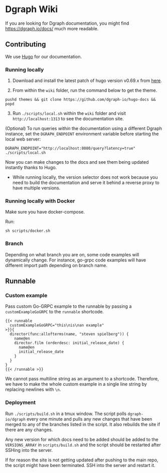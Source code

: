 # Dgraph Wiki

If you are looking for Dgraph documentation, you might find https://dgraph.io/docs/ much more readable.

## Contributing

We use [Hugo](https://gohugo.io/) for our documentation.

### Running locally

1. Download and install the latest patch of hugo version v0.69.x from [here](https://github.com/gohugoio/hugo/releases/).

2. From within the `wiki` folder, run the command below to get the theme.

```
pushd themes && git clone https://github.com/dgraph-io/hugo-docs && popd
```

3. Run `./scripts/local.sh` within the `wiki` folder and visit `http://localhost:1313` to see the
   documentation site.

(Optional) To run queries _within_ the documentation using a different Dgraph instance, set the `DGRAPH_ENDPOINT` environment variable before starting the local web server:

```
DGRAPH_ENDPOINT="http://localhost:8080/query?latency=true" ./scripts/local.sh
```

Now you can make changes to the docs and see them being updated instantly thanks to Hugo.

- While running locally, the version selector does not work because you need to build the documentation and serve it behind a reverse proxy to have multiple versions.

### Running locally with Docker

Make sure you have docker-compose.

Run:

```
sh scripts/docker.sh
```

### Branch

Depending on what branch you are on, some code examples will dynamically change. For instance, go-grpc code examples will have different import path depending on branch name.

## Runnable

### Custom example

Pass custom Go-GRPC example to the runnable by passing a `customExampleGoGRPC` to the `runnable` shortcode.

```
{{< runnable
  customExampleGoGRPC="this\nis\nan example"
>}}{
  director(func:allofterms(name, "steven spielberg")) {
    name@en
    director.film (orderdesc: initial_release_date) {
      name@en
      initial_release_date
    }
  }
}
{{< /runnable >}}
```

We cannot pass multiline string as an argument to a shortcode. Therefore, we
have to make the whole custom example in a single line string by replacing newlines with `\n`.

### Deployment

Run `./scripts/build.sh` in a tmux window. The script polls `dgraph-io/dgraph` every one minute
and pulls any new changes that have been merged to any of the branches listed in the script.
It also rebuilds the site if there are any changes.

Any new version for which docs need to be added should be added to the `VERSIONS_ARRAY` in
`scripts/build.sh` and the script should be restarted after SSHing into the server.

If for reason the site is not getting updated after pushing to the main repo, the script might have been
terminated. SSH into the server and restart it.
